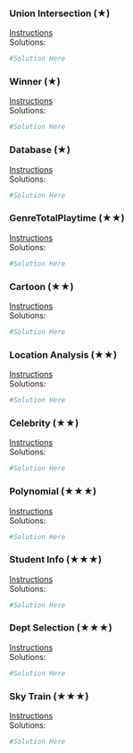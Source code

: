 ### Union Intersection (★)

[Instructions](https://github.com/isechula/2190101-comprog-grader/blob/main/pdfs/10_TSD/10_TSD_​12.pdf)\
Solutions:

```python
#Solution Here
```

### Winner (★)

[Instructions](https://github.com/isechula/2190101-comprog-grader/blob/main/pdfs/10_TSD/10_TSD_​13.pdf)\
Solutions:

```python
#Solution Here
```

### Database (★)

[Instructions](https://github.com/isechula/2190101-comprog-grader/blob/main/pdfs/10_TSD/10_TSD_​14.pdf)\
Solutions:

```python
#Solution Here
```

### GenreTotalPlaytime (★★)

[Instructions](https://github.com/isechula/2190101-comprog-grader/blob/main/pdfs/10_TSD/10_TSD_​23.pdf)\
Solutions:

```python
#Solution Here
```

### Cartoon (★★)

[Instructions](https://github.com/isechula/2190101-comprog-grader/blob/main/pdfs/10_TSD/10_TSD_​24.pdf)\
Solutions:

```python
#Solution Here
```

### Location Analysis (★★)

[Instructions](https://github.com/isechula/2190101-comprog-grader/blob/main/pdfs/10_TSD/10_TSD_​26.pdf)\
Solutions:

```python
#Solution Here
```

### Celebrity (★★)

[Instructions](https://github.com/isechula/2190101-comprog-grader/blob/main/pdfs/10_TSD/10_TSD_​27.pdf)\
Solutions:

```python
#Solution Here
```

### Polynomial (★★★)

[Instructions](https://github.com/isechula/2190101-comprog-grader/blob/main/pdfs/10_TSD/10_TSD_​33.pdf)\
Solutions:

```python
#Solution Here
```

### Student Info (★★★)

[Instructions](https://github.com/isechula/2190101-comprog-grader/blob/main/pdfs/10_TSD/10_TSD_​35.pdf)\
Solutions:

```python
#Solution Here
```

### Dept Selection (★★★)

[Instructions](https://github.com/isechula/2190101-comprog-grader/blob/main/pdfs/10_TSD/10_TSD_​37.pdf)\
Solutions:

```python
#Solution Here
```

### Sky Train (★★★)

[Instructions](https://github.com/isechula/2190101-comprog-grader/blob/main/pdfs/10_TSD/10_TSD_​38.pdf)\
Solutions:

```python
#Solution Here
```


